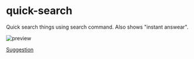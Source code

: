# quick-search
Quick search things using search command. Also shows "instant answear".

![preview](https://i.imgur.com/s4Qe5zw.png)

[Suggestion](https://github.com/powercord-community/suggestions/issues/18)
